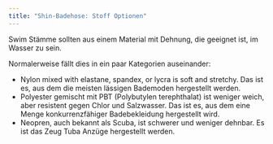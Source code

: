 ```yaml
---
title: "Shin-Badehose: Stoff Optionen"
---
```


Swim Stämme sollten aus einem Material mit Dehnung, die geeignet ist, im Wasser zu sein.

Normalerweise fällt dies in ein paar Kategorien auseinander:

- Nylon mixed with elastane, spandex, or lycra is soft and stretchy. Das ist es, aus dem die meisten lässigen Bademoden hergestellt werden.
- Polyester gemischt mit PBT (Polybutylen terephthalat) ist weniger weich, aber resistent gegen Chlor und Salzwasser. Das ist es, aus dem eine Menge konkurrenzfähiger Badebekleidung hergestellt wird.
- Neopren, auch bekannt als Scuba, ist schwerer und weniger dehnbar. Es ist das Zeug Tuba Anzüge hergestellt werden.
